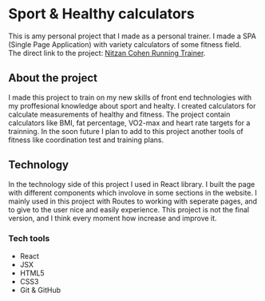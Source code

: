 # Sport & Healthy calculators

This is amy personal project that I made as a personal trainer. I made a SPA (Single Page Application) with variety calculators of some fitness field.\
The direct link to the project: [Nitzan Cohen Running Trainer](https://www.nitzanc.com).

## About the project

I made this project to train on my new skills of front end technologies with my proffesional knowledge about sport and healty. I created calculators for calculate measurements of healthy and fitness. The project contain calculators like BMI, fat percentage, VO2-max and heart rate targets for a trainning. In the soon future I plan to add to this project another tools of fitness like coordination test and training plans.

## Technology

In the technology side of this project I used in React library. I built the page with different components which involove in some sections in the website. I mainly used in this project with Routes to working with seperate pages, and to give to the user nice and easily experience. This project is not the final version, and I think every moment how increase and improve it.

### Tech tools

- React
- JSX
- HTML5
- CSS3
- Git & GitHub
